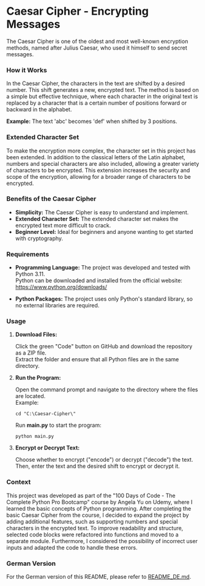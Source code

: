 # Caesar Cipher - Encrypting Messages
The Caesar Cipher is one of the oldest and most well-known encryption methods, named after Julius Caesar, who used it himself to send secret messages.

### How it Works
In the Caesar Cipher, the characters in the text are shifted by a desired number. This shift generates a new, encrypted text. The method is based on a simple but effective technique, where each character in the original text is replaced by a character that is a certain number of positions forward or backward in the alphabet.

**Example:** The text 'abc' becomes 'def' when shifted by 3 positions.

### Extended Character Set
To make the encryption more complex, the character set in this project has been extended. In addition to the classical letters of the Latin alphabet, numbers and special characters are also included, allowing a greater variety of characters to be encrypted. This extension increases the security and scope of the encryption, allowing for a broader range of characters to be encrypted.

### Benefits of the Caesar Cipher
- **Simplicity:** The Caesar Cipher is easy to understand and implement.
- **Extended Character Set:** The extended character set makes the encrypted text more difficult to crack.
- **Beginner Level:** Ideal for beginners and anyone wanting to get started with cryptography.

### Requirements
- **Programming Language:**
  The project was developed and tested with Python 3.11.  
  Python can be downloaded and installed from the official website: https://www.python.org/downloads/

- **Python Packages:**
  The project uses only Python's standard library, so no external libraries are required.

### Usage
1. **Download Files:**
   
   Click the green "Code" button on GitHub and download the repository as a ZIP file.  
   Extract the folder and ensure that all Python files are in the same directory.
   
2. **Run the Program:**
   
   Open the command prompt and navigate to the directory where the files are located.  
   Example:

       cd "C:\Caesar-Cipher\"

   Run **main.py** to start the program:
  
       python main.py

3. **Encrypt or Decrypt Text:**

    Choose whether to encrypt ("encode") or decrypt ("decode") the text. Then, enter the text and the desired shift to encrypt or decrypt it.

### Context
This project was developed as part of the "100 Days of Code - The Complete Python Pro Bootcamp" course by Angela Yu on Udemy, where I learned the basic concepts of Python programming. After completing the basic Caesar Cipher from the course, I decided to expand the project by adding additional features, such as supporting numbers and special characters in the encrypted text. To improve readability and structure, selected code blocks were refactored into functions and moved to a separate module. Furthermore, I considered the possibility of incorrect user inputs and adapted the code to handle these errors.

### German Version
For the German version of this README, please refer to [README_DE.md](https://github.com/vans-codelab/Caesar-Cipher/blob/main/README_DE.md).
